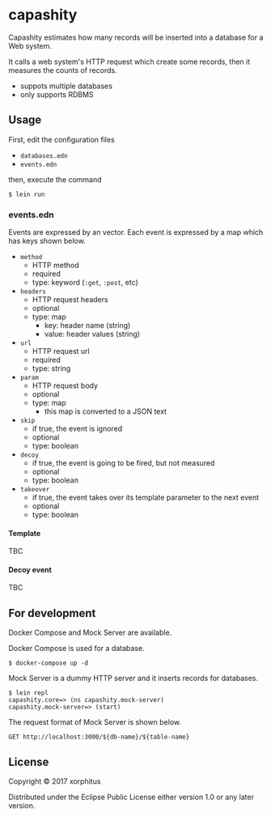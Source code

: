# capashity

Capashity estimates how many records will be inserted into a database for a Web system.

It calls a web system's HTTP request  which create some records, then it measures the counts of records.

* suppots multiple databases
* only supports RDBMS

## Usage

First, edit the configuration files

* `databases.edn`
* `events.edn`

then, execute the command

```
$ lein run
```

### events.edn

Events are expressed by an vector.
Each event is expressed by a map which has keys shown below.

* `method`
  * HTTP method
  * required
  * type: keyword (`:get`, `:post`, etc)
* `headers`
  * HTTP request headers
  * optional
  * type: map
    * key: header name (string)
    * value: header values (string)
* `url`
  * HTTP request url
  * required
  * type: string
* `param`
  * HTTP request body
  * optional
  * type: map
    * this map is converted to a JSON text
* `skip`
  * if true, the event is ignored
  * optional
  * type: boolean
* `decoy`
  * if true, the event is going to be fired, but not measured
  * optional
  * type: boolean
* `takeover`
  * if true, the event takes over its template parameter to the next event
  * optional
  * type: boolean

#### Template

TBC

#### Decoy event

TBC

## For development

Docker Compose and Mock Server are available.

Docker Compose is used for a database.

```
$ docker-compose up -d
```

Mock Server is a dummy HTTP server and it inserts records for databases.

```
$ lein repl
capashity.core=> (ns capashity.mock-server)
capashity.mock-server=> (start)
```

The request format of Mock Server is shown below.

```
GET http://localhost:3000/${db-name}/${table-name}
```

## License

Copyright © 2017 xorphitus

Distributed under the Eclipse Public License either version 1.0 or any later version.
